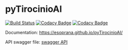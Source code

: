 # pyTirocinioAI

[![Build Status](https://travis-ci.org/esoprana/pyTirocinioAI.svg?branch=master)](https://travis-ci.org/esoprana/pyTirocinioAI) [![Codacy Badge](https://api.codacy.com/project/badge/Coverage/9156448a3fd1471080b292fcea85361b)](https://www.codacy.com/app/esoprana/pyTirocinioAI?utm_source=github.com&utm_medium=referral&utm_content=esoprana/pyTirocinioAI&utm_campaign=Badge_Coverage) [![Codacy Badge](https://api.codacy.com/project/badge/Grade/9156448a3fd1471080b292fcea85361b)](https://www.codacy.com/app/esoprana/pyTirocinioAI?utm_source=github.com&amp;utm_medium=referral&amp;utm_content=esoprana/pyTirocinioAI&amp;utm_campaign=Badge_Grade)

Documentation: https://esoprana.github.io/pyTirocinioAI/

API swagger file: [swagger API](http://petstore.swagger.io/?url=https://rawgit.com/esoprana/pyTirocinioAI/master/swagger.json)
